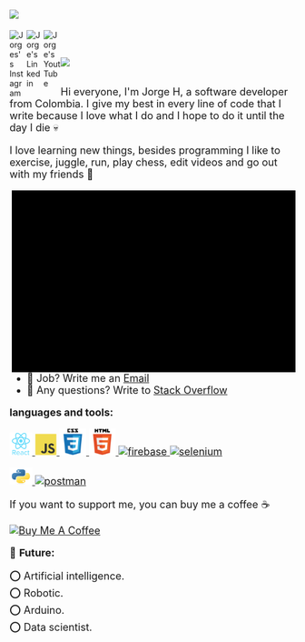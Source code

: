### <img src="https://media4.giphy.com/media/iDbDicWr95THaVsuIF/giphy.gif?cid=ecf05e470k0uc0hrsl5l76toj3q5279rqlalzlg0v4uhnrzb&rid=giphy.gif&ct=ts" width="190px">
<a href="https://www.instagram.com/jluiso315/">
  <img align="left" alt="Jorges's Instagram" width="25px" src="https://www.vectorlogo.zone/logos/instagram/instagram-icon.svg" />
</a>
<a href="https://www.linkedin.com/">
  <img style="margin-left:5px" align="left" alt="Jorge's Linkedin" width="25px" src="https://www.vectorlogo.zone/logos/linkedin/linkedin-icon.svg" />
</a>

<a href="https://www.linkedin.com/">
  <img style="margin-left:5px" align="left" alt="Jorge's YoutTube" width="30px" src="https://www.vectorlogo.zone/logos/youtube/youtube-icon.svg" />
</a>



<br />
<br />

![](https://visitor-badge.glitch.me/badge?page_id=Programacion315.Programacion315)

<br />

<paragraph style="font-size:18px">
Hi everyone, I'm Jorge H, a software developer from Colombia. I give my best in every line of code that I write because I love what I do and I hope to do it until the day I die 💀

<br/>

I love learning new things, besides programming I like to exercise, juggle, run, play chess, edit videos and go out with my friends 💊
<paragraph />

<!--Imagen-->
  <img align="right" alt="GIF" src="https://github.com/Programacion315/Programacion315/blob/master/presentacion/jorge.gif?raw=true" width="500" height="320" />
  
- 💼 Job? Write me an [Email]()   
- 💼 Any questions? Write to [Stack Overflow]() 

**languages and tools:**  



<p align="left"> <a href="https://reactjs.org/" target="_blank" rel="noreferrer"> <img src="https://raw.githubusercontent.com/devicons/devicon/master/icons/react/react-original-wordmark.svg" alt="react"  height="40"/> </a> <a href="https://developer.mozilla.org/en-US/docs/Web/JavaScript" target="_blank" rel="noreferrer"> <img src="https://raw.githubusercontent.com/devicons/devicon/master/icons/javascript/javascript-original.svg" alt="javascript"  height="38"/> </a><a href="https://www.w3schools.com/css/" target="_blank" rel="noreferrer"> <img src="https://raw.githubusercontent.com/devicons/devicon/master/icons/css3/css3-original-wordmark.svg" alt="css3"  height="47"/> </a><a href="https://www.w3.org/html/" target="_blank" rel="noreferrer"> <img src="https://raw.githubusercontent.com/devicons/devicon/master/icons/html5/html5-original-wordmark.svg" alt="html5"  height="47"/> </a><a href="https://firebase.google.com/" target="_blank" rel="noreferrer"> <img src="https://www.vectorlogo.zone/logos/firebase/firebase-icon.svg" alt="firebase" height="40"/> </a><a href="https://www.selenium.dev" target="_blank" rel="noreferrer"> <img src="https://raw.githubusercontent.com/detain/svg-logos/780f25886640cef088af994181646db2f6b1a3f8/svg/selenium-logo.svg" alt="selenium" width="40" height="40"/> </a>

<a href="https://www.python.org" target="_blank" rel="noreferrer"> <img src="https://raw.githubusercontent.com/devicons/devicon/master/icons/python/python-original.svg" alt="python" width="40" height="30"/> </a> <a href="https://postman.com" target="_blank" rel="noreferrer"> <img src="https://www.vectorlogo.zone/logos/getpostman/getpostman-icon.svg" alt="postman"  height="30"/> </a>

</p>




<!--END_SECTION:waka-->

If you want to support me, you can buy me a coffee ☕

<a href="https://www.buymeacoffee.com/programacion315" target="_blank"><img src="https://cdn.buymeacoffee.com/buttons/v2/default-red.png" alt="Buy Me A Coffee" width="150" ></a>

🚀 **Future:**

⭕  Artificial intelligence.          
⭕  Robotic.          
⭕  Arduino.          
⭕  Data scientist.


  
